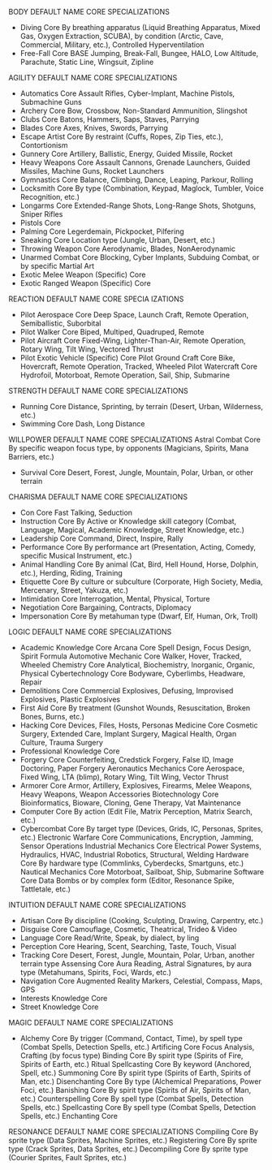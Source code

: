 BODY 
DEFAULT 	NAME 	CORE    SPECIALIZATIONS
* 	Diving 	Core    By breathing apparatus (Liquid Breathing Apparatus, Mixed Gas, Oxygen Extraction, SCUBA), by condition (Arctic, Cave, Commercial, Military, etc.), Controlled Hyperventilation 
* 	Free-Fall 	Core    BASE Jumping, Break-Fall, Bungee, HALO, Low Altitude, Parachute, Static Line, Wingsuit, Zipline

AGILITY 
DEFAULT 	NAME 	CORE    SPECIALIZATIONS
* 	Automatics 	Core    Assault Rifles, Cyber-Implant, Machine Pistols, Submachine Guns 
* 	Archery 	Core    Bow, Crossbow, Non-Standard Ammunition, Slingshot
* 	Clubs 	Core    Batons, Hammers, Saps, Staves, Parrying 
* 	Blades 	Core    Axes, Knives, Swords, Parrying
* 	Escape Artist 	Core    By restraint (Cuffs, Ropes, Zip Ties, etc.), Contortionism  
* 	Gunnery 	Core    Artillery, Ballistic, Energy, Guided Missile, Rocket 
* 	Heavy Weapons 	Core    Assault Cannons, Grenade Launchers, Guided Missiles, Machine Guns, Rocket Launchers 
* 	Gymnastics 	Core    Balance, Climbing, Dance, Leaping, Parkour, Rolling 
* 	Locksmith 	Core    By type (Combination, Keypad, Maglock, Tumbler, Voice Recognition, etc.) 
* 	Longarms 	Core    Extended-Range Shots, Long-Range Shots, Shotguns, Sniper Rifles 
* 	Pistols 	Core    
* 	Palming 	Core    Legerdemain, Pickpocket, Pilfering 
* 	Sneaking Core  Location type (Jungle, Urban, Desert, etc.) 
* 	Throwing Weapon 	Core    Aerodynamic, Blades, NonAerodynamic 
* 	Unarmed Combat 	Core    Blocking, Cyber Implants, Subduing Combat, or by specific Martial Art 
* 	Exotic Melee Weapon (Specific) 	Core
* 	Exotic Ranged Weapon (Specific) 	Core 

REACTION 
DEFAULT 	NAME 	CORE    SPECIA  IZATIONS
* 	Pilot Aerospace 	Core    Deep Space, Launch Craft, Remote Operation, Semiballistic, Suborbital 
* 	Pilot Walker 	Core    Biped, Multiped, Quadruped, Remote 
* 	Pilot Aircraft 	Core    Fixed-Wing, Lighter-Than-Air, Remote Operation, Rotary Wing, Tilt Wing, Vectored Thrust 
* 	Pilot Exotic Vehicle (Specific) 	Core
	Pilot Ground Craft 	Core    Bike, Hovercraft, Remote Operation, Tracked, Wheeled
	Pilot Watercraft 	Core    Hydrofoil, Motorboat, Remote Operation, Sail, Ship, Submarine 

STRENGTH
DEFAULT 	NAME 	CORE    SPECIALIZATIONS
* 	Running 	Core    Distance, Sprinting, by terrain (Desert, Urban, Wilderness, etc.) 
* 	Swimming 	Core    Dash, Long Distance 

WILLPOWER
DEFAULT 	NAME 	CORE    SPECIALIZATIONS
	Astral Combat 	Core    By specific weapon focus type, by opponents (Magicians, Spirits, Mana Barriers, etc.) 
* 	Survival 	Core    Desert, Forest, Jungle, Mountain, Polar, Urban, or other terrain 

CHARISMA 
DEFAULT 	NAME 	CORE    SPECIALIZATIONS
* 	Con 	Core    Fast Talking, Seduction 
* 	Instruction 	Core    By Active or Knowledge skill category (Combat, Language, Magical, Academic Knowledge, Street Knowledge, etc.) 
* 	Leadership 	Core    Command, Direct, Inspire, Rally 
* 	Performance 	Core    By performance art (Presentation, Acting, Comedy, specific Musical Instrument, etc.) 
* 	Animal Handling 	Core    By animal (Cat, Bird, Hell Hound, Horse, Dolphin, etc.), Herding, Riding, Training 
* 	Etiquette 	Core    By culture or subculture (Corporate, High Society, Media, Mercenary, Street, Yakuza, etc.) 
* 	Intimidation 	Core    Interrogation, Mental, Physical, Torture 
* 	Negotiation 	Core    Bargaining, Contracts, Diplomacy 
* 	Impersonation 	Core    By metahuman type (Dwarf, Elf, Human, Ork, Troll) 

LOGIC
DEFAULT 	NAME 	CORE    SPECIALIZATIONS
* 	Academic Knowledge 	Core
	Arcana 	Core    Spell Design, Focus Design, Spirit Formula 
	Automotive Mechanic 	Core    Walker, Hover, Tracked, Wheeled 
	Chemistry 	Core    Analytical, Biochemistry, Inorganic, Organic, Physical 
	Cybertechnology 	Core    Bodyware, Cyberlimbs, Headware, Repair 
* 	Demolitions 	Core    Commercial Explosives, Defusing, Improvised Explosives, Plastic Explosives 
* 	First Aid 	Core    By treatment (Gunshot Wounds, Resuscitation, Broken Bones, Burns, etc.) 
* 	Hacking 	Core    Devices, Files, Hosts, Personas 
	Medicine 	Core    Cosmetic Surgery, Extended Care, Implant Surgery, Magical Health, Organ Culture, Trauma Surgery 
* 	Professional Knowledge 	Core
* 	Forgery 	Core    Counterfeiting, Credstick Forgery, False ID, Image Doctoring, Paper Forgery 
	Aeronautics Mechanics 	Core    Aerospace, Fixed Wing, LTA (blimp), Rotary Wing, Tilt Wing, Vector Thrust 
* 	Armorer 	Core    Armor, Artillery, Explosives, Firearms, Melee Weapons, Heavy Weapons, Weapon Accessories 
	Biotechnology 	Core    Bioinformatics, Bioware, Cloning, Gene Therapy, Vat Maintenance 
* 	Computer 	Core    By action (Edit File, Matrix Perception, Matrix Search, etc.)
* 	Cybercombat 	Core    By target type (Devices, Grids, IC, Personas, Sprites, etc.) 
	Electronic Warfare 	Core    Communications, Encryption, Jamming, Sensor Operations 
	Industrial Mechanics 	Core    Electrical Power Systems, Hydraulics, HVAC, Industrial Robotics, Structural, Welding 
	Hardware 	Core    By hardware type (Commlinks, Cyberdecks, Smartguns, etc.) 
	Nautical Mechanics 	Core    Motorboat, Sailboat, Ship, Submarine 
	Software 	Core    Data Bombs or by complex form (Editor, Resonance Spike, Tattletale, etc.) 

INTUITION 
DEFAULT 	NAME 	CORE    SPECIALIZATIONS
* 	Artisan 	Core    By discipline (Cooking, Sculpting, Drawing, Carpentry, etc.) 
* 	Disguise 	Core    Camouflage, Cosmetic, Theatrical, Trideo & Video 
* 	Language 	Core    Read/Write, Speak, by dialect, by ling 
* 	Perception 	Core    Hearing, Scent, Searching, Taste, Touch, Visual 
* 	Tracking 	Core    Desert, Forest, Jungle, Mountain, Polar, Urban, another terrain type 
	Assensing 	Core    Aura Reading, Astral Signatures, by aura type (Metahumans, Spirits, Foci, Wards, etc.) 
* 	Navigation 	Core    Augmented Reality Markers, Celestial, Compass, Maps, GPS 
* 	Interests Knowledge 	Core
* 	Street Knowledge 	Core 

MAGIC 
DEFAULT 	NAME 	CORE    SPECIALIZATIONS
* 	Alchemy 	Core    By trigger (Command, Contact, Time), by spell type (Combat Spells, Detection Spells, etc.)
    Artificing  Core    Focus Analysis, Crafting (by focus type) 
	Binding 	Core    By spirit type (Spirits of Fire, Spirits of Earth, etc.) 
	Ritual Spellcasting 	Core    By keyword (Anchored, Spell, etc.) 
	Summoning 	Core    By spirit type (Spirits of Earth, Spirits of Man, etc.) 
	Disenchanting 	Core    By type (Alchemical Preparations, Power Foci, etc.) 
	Banishing 	Core    By spirit type (Spirits of Air, Spirits of Man, etc.) 
	Counterspelling 	Core    By spell type (Combat Spells, Detection Spells, etc.) 
	Spellcasting 	Core    By spell type (Combat Spells, Detection Spells, etc.) 
	Enchanting 	Core 

RESONANCE 
DEFAULT 	NAME 	CORE    SPECIALIZATIONS
	Compiling 	Core    By sprite type (Data Sprites, Machine Sprites, etc.) 
	Registering 	Core    By sprite type (Crack Sprites, Data Sprites, etc.) 
	Decompiling 	Core    By sprite type (Courier Sprites, Fault Sprites, etc.) 